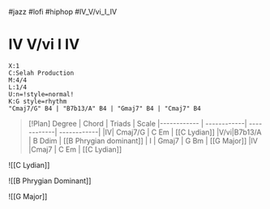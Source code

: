 #jazz #lofi #hiphop #IV_V/vi_I_IV 

 # IV V/vi I IV
```music-abc
X:1
C:Selah Production
M:4/4
L:1/4
U:n=!style=normal!
K:G style=rhythm
"Cmaj7/G" B4 | "B7b13/A" B4 | "Gmaj7" B4 | "Cmaj7" B4
```
> [!Plan]
Degree | Chord | Triads  | Scale 
|------------ | ------------| ------------| ------------| 
|IV| Cmaj7/G  | C Em | [[C Lydian]]
|V/vi|B7b13/A  | B Ddim | [[B Phrygian dominant]]
| I | Gmaj7 | G Bm | [[G Major]]
|IV |Cmaj7 | C Em | [[C Lydian]]


![[C Lydian]]

![[B Phrygian Dominant]]

![[G Major]]



